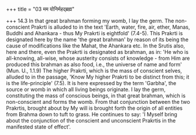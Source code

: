 +++
title = "03 मम योनिर्महद्ब्रह्म"

+++
14.3 In that great brahman forming my womb, I lay the germ. The
non-conscient Prakrti is alluded to in the text 'Earth, water, fire,
air, ether, Manas, Buddhi and Ahankara - thus My Prakrti is eightfold'
(7.4-5). This Prakrti is designated here by the name 'the great brahman'
by reason of its being the cause of modifications like the Mahat, the
Ahankara etc. In the Srutis also, here and there, even the Prakrti is
designated as brahman, as in: 'He who is all-knowing, all-wise, whose
austerity consists of knowledge - from Him are produced this brahman as
also food, i.e., the universe of name and form' (Mun. U., 1.1.9) The
higher Prakrti, which is the mass of conscient selves, alluded to in the
passage, 'Know My higher Prakrti to be distinct from this; it is the
life-principle' (7.5). It is here expressed by the term 'Garbha', the
source or womb in which all living beings originate. I lay the germ,
constituting the mass of conscious beings, in that great brahman, which
is non-conscient and forms the womb. From that conjunction between the
two Prakrtis, brought about by My will is brought forth the origin of
all entities from Brahma down to tuft to grass. He continues to say: 'I
Myself bring about the conjunction of the conscient and unconscient
Prakrtis in the manifested state of effect'.
